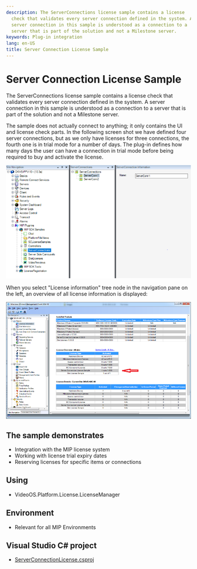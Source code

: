 ```yaml
---
description: The ServerConnections license sample contains a license
  check that validates every server connection defined in the system. A
  server connection in this sample is understood as a connection to a
  server that is part of the solution and not a Milestone server.
keywords: Plug-in integration
lang: en-US
title: Server Connection License Sample
---
```


# Server Connection License Sample

The ServerConnections license sample contains a license check that
validates every server connection defined in the system. A server
connection in this sample is understood as a connection to a server that
is part of the solution and not a Milestone server.

The sample does not actually connect to anything; it only contains the
UI and license check parts. In the following screen shot we have defined
four server connections, but as we only have licenses for three
connections, the fourth one is in trial mode for a number of days. The
plug-in defines how many days the user can have a connection in trial
mode before being required to buy and activate the license.

![](ServerConnLic1.png)

When you select \"License information\" tree node in the navigation pane
on the left, an overview of all license information is displayed:

![](serverconnectionlicence2016.png)

## The sample demonstrates

- Integration with the MIP license system
- Working with license trial expiry dates
- Reserving licenses for specific items or connections

## Using

- VideoOS.Platform.License.LicenseManager

## Environment

- Relevant for all MIP Environments

## Visual Studio C\# project

- [ServerConnectionLicense.csproj](javascript:clone('https://github.com/milestonesys/mipsdk-samples-plugin','src/PluginSamples.sln');)
